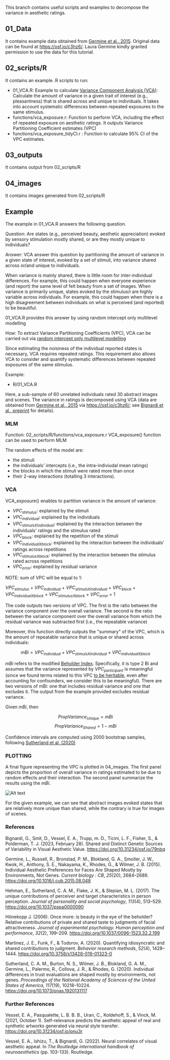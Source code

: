 This branch contains useful scripts and examples to decompose the variance in aesthetic ratings.

## 01_Data

It contains example data obtained from [Germine et al., 2015](https://pubmed.ncbi.nlm.nih.gov/26441352/). Original data can be found at https://osf.io/c3hz6/.
Laura Germine kindly granted permission to use the data for this tutorial.

## 02_scripts/R

It contains an example .R scripts to run:

+ 01_VCA.R: Example to calculate [Variance Component Analysis (VCA)](https://pubmed.ncbi.nlm.nih.gov/31898288/): Calculate the amount of variance in a given trait of interest (e.g., pleasantness) that is shared across and unique to individuals. It takes into account systematic differences between repeated exposures to the same stimulus. 
+ functions/vca_exposure.r: Function to perform VCA, including the effect of repeated exposure on aesthetic ratings. It outputs Variance Partitioning Coefficient estimates (VPC)
+ functions/vca_exposure_tidyCI.r : Function to calculate 95% CI of the VPC estimates.

## 03_outputs

It contains output from 02_scripts/R

## 04_images

It contains images generated from 02_scripts/R

## Example

The example in 01_VCA.R answers the following question.

Question:
Are states (e.g., perceived beauty, aesthetic appreciation) evoked by sensory stimulation mostly shared, or are they mostly unique to individuals? 

Answer:
VCA answer this question by partitioning the amount of variance in a given state of interest, evoked by a set of stimuli, into variance shared across or/and unique to individuals. 

When variance is mainly shared, there is little room for inter-individual differences. For example, this could happen when everyone experience (and report) the same level of felt beauty from a set of images. 
When variance is primarily unique, states evoked by the stimulus/i are highly variable across individuals. For example, this could happen when there is a high disagreement between individuals on what is perceived (and reported) to be beautiful. 

01_VCA.R provides this answer by using random intercept only multilevel modelling

How:
To extract Variance Partitioning Coefficients (VPC), VCA can be carried out via [random intercept only multilevel modelling ](https://pubmed.ncbi.nlm.nih.gov/28481616/)

Since estimating the noisiness of the individual reported states is necessary, VCA requires repeated ratings. This requirement also allows VCA to consider and quantify systematic differences between repeated exposures of the same stimulus.

Example: 
+ R/01_VCA.R

Here, a sub-sample of 60 unrelated individuals rated 30 abstract images and scenes. The variance in ratings is decomposed using VCA (data are obtained from [Germine et al., 2015](https://pubmed.ncbi.nlm.nih.gov/26441352/) via https://osf.io/c3hz6/; see [Bignardi et al., preprint](https://psyarxiv.com/79nbq) for details).

### MLM

Function: 02_scripts/R/functions/vca_exposure.r
VCA_exposure() function can be used to perform MLM 

The random effects of the model are:
+ the stimuli
+ the individuals' intercepts (i.e., the intra-indiviudal mean ratings)
+ the blocks in which the stimuli were rated more than once
+ their 2-way interactions (totalling 3 interactions). 

### VCA
VCA_exposure() enables to partition variance in the amount of variance:

+ $VPC_{stimulus}$: explained by the stimuli
+ $VPC_{individual}$: explained by the individuals
+ $VPC_{stimulsXindividual}$: explained by the interaction between the individuals' ratings and the stimulus rated
+ $VPC_{block}$: explained by the repetition of the stimuli
+ $VPC_{individualXblock}$:  explained by the interaction between the individuals' ratings across repetitions
+ $VPC_{stimulusXblock}$:  explained by the interaction between the stimulus rated across repetitions
+ $VPC_{error}$: explained by residual variance

NOTE: sum of VPC will be equal to 1:

$VPC_{stimulus}$ + $VPC_{individual}$ + $VPC_{stimulsXindividual}$ + $VPC_{block}$ + $VPC_{individualXblock}$ + $VPC_{stimulusXblock}$ + $VPC_{error}$ = 1

The code outputs two versions of VPC. The first is the ratio between the variance component over the overall variance. The second is the ratio between the variance component over the overall variance from which the residual variance was  subtracted first (i.e., the repeatable variance)

Moreover, this function directly outputs the "summary" of the VPC, which is the amount of repeatable variance that is unique or shared across individuals:

 $$mBi = VPC_{individual} + VPC_{stimulsXindividual} + VPC_{individualXblock}$$

*mBi* refers to the modified [Beholder Index](https://pubmed.ncbi.nlm.nih.gov/16634665/). Specifically, it is type 2 Bi and assumes that the variance represented by $VPC_{participant}$ is meaningful (since we found terms related to this VPC [to be heritable](https://psyarxiv.com/79nbq), even after accounting for confounders, we consider this to be meaningful). There are two versions of mBi: one that includes residual variance and one that excludes it. The output from the example provided excludes residual variance.

Given *mBi*, then 

$$PropVariance_{Unique} = mBi$$
$$PropVariance_{Shared} = 1 - mBi$$

Confidence intervals are computed using 2000 bootstrap samples, following [Sutherland et al. (2020)](https://pubmed.ncbi.nlm.nih.gov/32341163/)

### PLOTTING

A final figure representing the VPC is plotted in 04_images. The first panel depicts the proportion of overall variance in ratings estimated to be due to random effects and their interaction. The second panel summarize the results using the *mBi*.

![Alt text](04_images/01_fig1_VCA.jpg)

For the given example, we can see that abstract images evoked states that are relatively more unique than shared, while the contrary is true for images of scenes.

###  References

Bignardi, G., Smit, D., Vessel, E. A., Trupp, m. D., Ticini, L. F., Fisher, S., & Polderman, T. J. (2023, February 28). Shared and Distinct Genetic Sources of Variability in Visual Aesthetic Value. https://doi.org/10.31234/osf.io/79nbq

Germine, L., Russell, R., Bronstad, P. M., Blokland, G. A., Smoller, J. W., Kwok, H., Anthony, S. E., Nakayama, K., Rhodes, G., & Wilmer, J. B. (2015). Individual Aesthetic Preferences for Faces Are Shaped Mostly by Environments, Not Genes. _Current biology : CB_, _25_(20), 2684–2689. https://doi.org/10.1016/j.cub.2015.08.048

Hehman, E., Sutherland, C. A. M., Flake, J. K., & Slepian, M. L. (2017). The unique contributions of perceiver and target characteristics in person perception. _Journal of personality and social psychology_, _113_(4), 513–529. https://doi.org/10.1037/pspa0000090

Hönekopp J. (2006). Once more: is beauty in the eye of the beholder? Relative contributions of private and shared taste to judgments of facial attractiveness. _Journal of experimental psychology. Human perception and performance_, _32_(2), 199–209. https://doi.org/10.1037/0096-1523.32.2.199

Martinez, J. E., Funk, F., & Todorov, A. (2020). Quantifying idiosyncratic and shared contributions to judgment. _Behavior research methods_, _52_(4), 1428–1444. https://doi.org/10.3758/s13428-019-01323-0

Sutherland, C. A. M., Burton, N. S., Wilmer, J. B., Blokland, G. A. M., Germine, L., Palermo, R., Collova, J. R., & Rhodes, G. (2020). Individual differences in trust evaluations are shaped mostly by environments, not genes. _Proceedings of the National Academy of Sciences of the United States of America_, _117_(19), 10218–10224. https://doi.org/10.1073/pnas.1920131117

### Further References

Vessel, E. A., Pasqualette, L. B. B. B., Uran, C., Koldehoff, S., & Vinck, M. (2021, October 1). Self-relevance predicts the aesthetic appeal of real and synthetic artworks generated via neural style transfer. https://doi.org/10.31234/osf.io/pnu3r

Vessel, E. A., Ishizu, T., & Bignardi, G. (2022). Neural correlates of visual aesthetic appeal. In _The Routledge international handbook of neuroaesthetics_ (pp. 103-133). Routledge.




